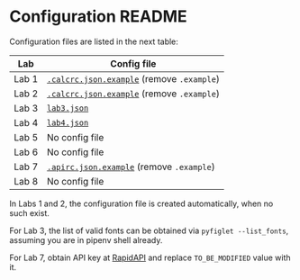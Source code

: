 # Configuration README

Configuration files are listed in the next table:

| Lab   | Config file                                                          |
| ----- | -------------------------------------------------------------------- |
| Lab 1 | [`.calcrc.json.example`](./.calcrc.json.example) (remove `.example`) |
| Lab 2 | [`.calcrc.json.example`](./.calcrc.json.example) (remove `.example`) |
| Lab 3 | [`lab3.json`](./lab3.json)                                           |
| Lab 4 | [`lab4.json`](./lab4.json)                                           |
| Lab 5 | No config file                                                       |
| Lab 6 | No config file                                                       |
| Lab 7 | [`.apirc.json.example`](./.apirc.json.example) (remove `.example`)   |
| Lab 8 | No config file                                                       |

In Labs 1 and 2, the configuration file is created automatically,
when no such exist.

For Lab 3, the list of valid fonts can be obtained via `pyfiglet --list_fonts`,
assuming you are in pipenv shell already.

For Lab 7, obtain API key at
[RapidAPI](https://rapidapi.com/neotank/api/instagram130/)
and replace `TO_BE_MODIFIED` value with it.

